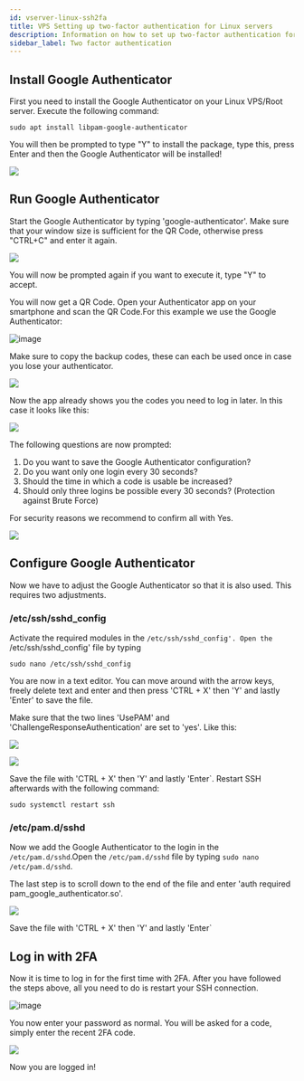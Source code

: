 ```yaml
---
id: vserver-linux-ssh2fa
title: VPS Setting up two-factor authentication for Linux servers
description: Information on how to set up two-factor authentication for your Linux VPS from ZAP-Hosting - ZAP-Hosting.com documentation
sidebar_label: Two factor authentication
---
```



## Install Google Authenticator

First you need to install the Google Authenticator on your Linux VPS/Root server. Execute the following command:

```
sudo apt install libpam-google-authenticator
```

You will then be prompted to type "Y" to install the package, type this, press Enter and then the Google Authenticator will be installed!

![](https://user-images.githubusercontent.com/61839701/166183966-276ee6c7-4b17-4fb3-9283-94f2a663b0a1.png)

## Run Google Authenticator

Start the Google Authenticator by typing 'google-authenticator'. Make sure that your window size is sufficient for the QR Code, otherwise press "CTRL+C" and enter it again.

![](https://user-images.githubusercontent.com/61839701/166183981-22467640-91a8-41e2-ad2d-a48532e1b9fc.png)

You will now be prompted again if you want to execute it, type "Y" to accept. 

You will now get a QR Code. Open your Authenticator app on your smartphone and scan the QR Code.For this example we use the Google Authenticator:

![image](https://user-images.githubusercontent.com/13604413/159171815-4a7368da-fab1-4284-9c90-e310a577dbbf.png)

Make sure to copy the backup codes, these can each be used once in case you lose your authenticator.

![](https://user-images.githubusercontent.com/61839701/166183994-39e1b89a-0227-4c92-b455-23995d06acb5.png)

Now the app already shows you the codes you need to log in later. In this case it looks like this:

![](https://user-images.githubusercontent.com/61839701/166184007-8faed2ff-1559-4f19-8143-f4acaee70918.png)

The following questions are now prompted:

1. Do you want to save the Google Authenticator configuration?
2. Do you want only one login every 30 seconds? 
3. Should the time in which a code is usable be increased?
4. Should only three logins be possible every 30 seconds? (Protection against Brute Force)

For security reasons we recommend to confirm all with Yes. 

![](https://user-images.githubusercontent.com/61839701/166184028-9636c936-18da-414d-bc1e-4ea233bb6185.png)

## Configure Google Authenticator

Now we have to adjust the Google Authenticator so that it is also used. This requires two adjustments. 

### /etc/ssh/sshd_config

Activate the required modules in the `/etc/ssh/sshd_config'. Open the `/etc/ssh/sshd_config' file by typing 
```
sudo nano /etc/ssh/sshd_config
``` 

You are now in a text editor. You can move around with the arrow keys, freely delete text and enter and then press 'CTRL + X' then 'Y' and lastly 'Enter' to save the file.

Make sure that the two lines 'UsePAM' and 'ChallengeResponseAuthentication' are set to 'yes'. Like this:

![](https://user-images.githubusercontent.com/61839701/166184047-0f7784fc-67bd-4380-9f68-5630736a9422.png)

![](https://user-images.githubusercontent.com/61839701/166184062-5de87b6c-2e49-4352-9665-9823178257c9.png)

Save the file with 'CTRL + X' then 'Y' and lastly 'Enter`. Restart SSH afterwards with the following command:
```
sudo systemctl restart ssh
``` 

### /etc/pam.d/sshd

Now we add the Google Authenticator to the login in the `/etc/pam.d/sshd`.Open the `/etc/pam.d/sshd` file by typing `sudo nano /etc/pam.d/sshd`. 

The last step is to scroll down to the end of the file and enter 'auth required pam_google_authenticator.so'.

![](https://user-images.githubusercontent.com/61839701/166184084-1e07230b-6691-4bb8-8977-bcc784342afa.png)

Save the file with 'CTRL + X' then 'Y' and lastly 'Enter`

## Log in with 2FA

Now it is time to log in for the first time with 2FA. After you have followed the steps above, all you need to do is restart your SSH connection.

![image](https://user-images.githubusercontent.com/13604413/159171829-90fb3349-c238-4558-818a-0657b87062e5.png)

You now enter your password as normal. You will be asked for a code, simply enter the recent 2FA code.

![](https://user-images.githubusercontent.com/61839701/166184108-ed9c504c-e6cc-4b28-8afa-210f245f76d3.png)

Now you are logged in!
